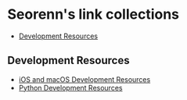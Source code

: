 Seorenn's link collections
==========================

- [Development Resources](#development-resources)

## Development Resources

- [iOS and macOS Development Resources](https://github.com/seorenn/links/blob/master/ios_mac_dev.md)
- [Python Development Resources](https://github.com/seorenn/links/blob/master/python_dev.md)
